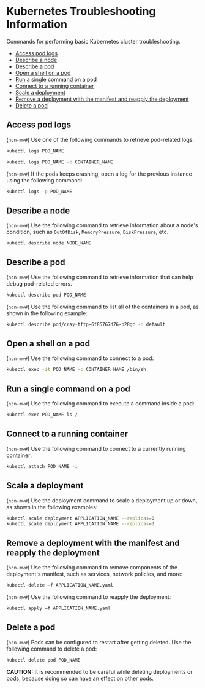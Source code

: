 # Kubernetes Troubleshooting Information

Commands for performing basic Kubernetes cluster troubleshooting.

* [Access pod logs](#access-pod-logs)
* [Describe a node](#describe-a-node)
* [Describe a pod](#describe-a-pod)
* [Open a shell on a pod](#open-a-shell-on-a-pod)
* [Run a single command on a pod](#run-a-single-command-on-a-pod)
* [Connect to a running container](#connect-to-a-running-container)
* [Scale a deployment](#scale-a-deployment)
* [Remove a deployment with the manifest and reapply the deployment](#remove-a-deployment-with-the-manifest-and-reapply-the-deployment)
* [Delete a pod](#delete-a-pod)

## Access pod logs

(`ncn-mw#`) Use one of the following commands to retrieve pod-related logs:

```bash
kubectl logs POD_NAME
```

```bash
kubectl logs POD_NAME -c CONTAINER_NAME
```

(`ncn-mw#`) If the pods keeps crashing, open a log for the previous instance using the following command:

```bash
kubectl logs -p POD_NAME
```

## Describe a node

(`ncn-mw#`) Use the following command to retrieve information about a node's condition, such as `OutOfDisk`, `MemoryPressure`, `DiskPressure`, etc.

```bash
kubectl describe node NODE_NAME
```

## Describe a pod

(`ncn-mw#`) Use the following command to retrieve information that can help debug pod-related errors.

```bash
kubectl describe pod POD_NAME
```

(`ncn-mw#`) Use the following command to list all of the containers in a pod, as shown in the following example:

```bash
kubectl describe pod/cray-tftp-6f85767d76-b28gc -n default
```

## Open a shell on a pod

(`ncn-mw#`) Use the following command to connect to a pod:

```bash
kubectl exec -it POD_NAME -c CONTAINER_NAME /bin/sh
```

## Run a single command on a pod

(`ncn-mw#`) Use the following command to execute a command inside a pod:

```bash
kubectl exec POD_NAME ls /
```

## Connect to a running container

(`ncn-mw#`) Use the following command to connect to a currently running container:

```bash
kubectl attach POD_NAME -i
```

## Scale a deployment

(`ncn-mw#`) Use the deployment command to scale a deployment up or down, as shown in the following examples:

```bash
kubectl scale deployment APPLICATION_NAME --replicas=0
kubectl scale deployment APPLICATION_NAME --replicas=3
```

## Remove a deployment with the manifest and reapply the deployment

(`ncn-mw#`) Use the following command to remove components of the deployment's manifest, such as services, network policies, and more:

```bash
kubectl delete –f APPLICATION_NAME.yaml
```

(`ncn-mw#`) Use the following command to reapply the deployment:

```bash
kubectl apply –f APPLICATION_NAME.yaml
```

## Delete a pod

(`ncn-mw#`) Pods can be configured to restart after getting deleted. Use the following command to delete a pod:

```bash
kubectl delete pod POD_NAME
```

**CAUTION:** It is recommended to be careful while deleting deployments or pods, because doing so can have an effect on other pods.
